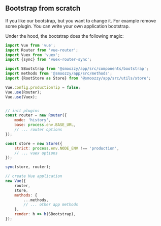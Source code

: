 ## Bootstrap from scratch

If you like our bootstrap, but you want to change it. For example remove some plugin. You can write your own application bootstrap. 

Under the hood, the bootstrap does the following magic:

```javascript
import Vue from 'vue';
import Router from 'vue-router';
import Vuex from 'vuex';
import {sync} from 'vuex-router-sync';

import SBootstrap from '@smoozzy/app/src/components/bootstrap';
import methods from '@smoozzy/app/src/methods';
import {RootStore as Store} from '@smoozzy/app/src/utils/store';

Vue.config.productionTip = false;
Vue.use(Router);
Vue.use(Vuex);


// init plugins
const router = new Router({
    mode: 'history',
    base: process.env.BASE_URL,
    // ... router options
});

const store = new Store({
    strict: process.env.NODE_ENV !== 'production',
    // ... vuex options
});

sync(store, router);

// create Vue application
new Vue({
    router,
    store,
    methods: {
        ...methods,
        // ... other app methods
    },
    render: h => h(SBootstrap),
});
```
